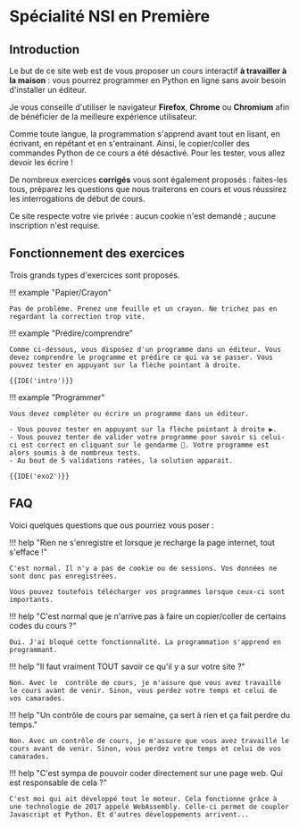 # Spécialité NSI en Première

## Introduction

Le but de ce site web est de vous proposer un cours interactif **à travailler à la maison** : vous pourrez programmer en Python en ligne sans avoir besoin d'installer un éditeur.

Je vous conseille d'utiliser le navigateur **Firefox**, **Chrome** ou **Chromium** afin de bénéficier de la meilleure expérience utilisateur.

Comme toute langue, la programmation s'apprend avant tout en lisant, en écrivant, en répétant et en s'entrainant. Ainsi, le copier/coller des commandes Python de ce cours a été désactivé. Pour les tester, vous allez devoir les écrire !

De nombreux exercices **corrigés** vous sont également proposés : faites-les tous, préparez les questions que nous traiterons en cours et vous réussirez les interrogations de début de cours.

Ce site respecte votre vie privée : aucun cookie n'est demandé ; aucune inscription n'est requise.

## Fonctionnement des exercices

Trois grands types d'exercices sont proposés.

!!! example "Papier/Crayon"

    Pas de problème. Prenez une feuille et un crayon. Ne trichez pas en regardant la correction trop vite.

!!! example "Prédire/comprendre"

    Comme ci-dessous, vous disposez d'un programme dans un éditeur. Vous devez comprendre le programme et prédire ce qui va se passer. Vous pouvez tester en appuyant sur la flèche pointant à droite.

    {{IDE('intro')}}

!!! example "Programmer"

    Vous devez compléter ou écrire un programme dans un éditeur. 

    - Vous pouvez tester en appuyant sur la flèche pointant à droite ▶️. 
    - Vous pouvez tenter de valider votre programme pour savoir si celui-ci est correct en cliquant sur le gendarme 🛂. Votre programme est alors soumis à de nombreux tests. 
    - Au bout de 5 validations ratées, la solution apparait.

    {{IDE('exo2')}}

## FAQ

Voici quelques questions que ous pourriez vous poser :

!!! help "Rien ne s'enregistre et lorsque je recharge la page internet, tout s'efface !"

    C'est normal. Il n'y a pas de cookie ou de sessions. Vos données ne sont donc pas enregistrées.

    Vous pouvez toutefois télécharger vos programmes lorsque ceux-ci sont importants.

!!! help "C'est normal que je n'arrive pas à faire un copier/coller de certains codes du cours ?"

    Oui. J'ai bloqué cette fonctionnalité. La programmation s'apprend en programmant.

!!! help "Il faut vraiment TOUT savoir ce qu'il y a sur votre site ?"

    Non. Avec le  contrôle de cours, je m'assure que vous avez travaillé le cours avant de venir. Sinon, vous perdez votre temps et celui de vos camarades.

!!! help "Un contrôle de cours par semaine, ça sert à rien et ça fait perdre du temps."

    Non. Avec un contrôle de cours, je m'assure que vous avez travaillé le cours avant de venir. Sinon, vous perdez votre temps et celui de vos camarades.

!!! help "C'est sympa de pouvoir coder directement sur une page web. Qui est responsable de cela ?"

    C'est moi qui ait développé tout le moteur. Cela fonctionne grâce à une technologie de 2017 appelé WebAssembly. Celle-ci permet de coupler Javascript et Python. Et d'autres développements arrivent...